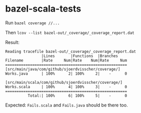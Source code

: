 # bazel-scala-tests

Run `bazel coverage //...`

Then `lcov --list bazel-out/_coverage/_coverage_report.dat`

Result:
```
Reading tracefile bazel-out/_coverage/_coverage_report.dat
                |Lines       |Functions  |Branches
Filename        |Rate     Num|Rate    Num|Rate     Num
======================================================
[src/main/java/com/github/sjoerdvisscher/coverage/]
Works.java      | 100%      2| 100%     2|    -      0

[src/main/scala/com/github/sjoerdvisscher/coverage/]
Works.scala     | 100%      4| 100%     3|    -      0
======================================================
          Total:| 100%      6| 100%     5|    -      0
```

Expected:
`Fails.scala` and `Fails.java` should be there too.
